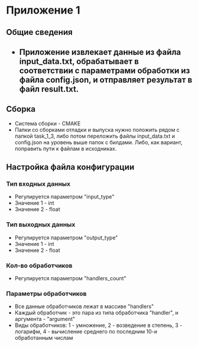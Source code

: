 <h1>Приложение 1</h1>

<h2>Общие сведения<h2>
<ul>  
<li>Приложение извлекает данные из файла input_data.txt, обрабатывает в соответствии с параметрами 
  обработки из файла config.json, и отправляет результат в файл result.txt.</li>
</ul>

<h2>Сборка</h2>
<ul>
<li>Система сборки - CMAKE</li>
<li>Папки со сборками отладки и выпуска нужно положить рядом с папкой task_1_3, либо потом переложить 
  файлы input_data.txt и config.json на уровень выше папок с билдами. Либо, как вариант, поправить пути к файлам в исходниках.</li>
</ul>

<h2>Настройка файла конфигурации</h2>

<h3>Тип входных данных</h3>
<ul>
  <li>Регулируется параметром "input_type"</li>
  <li>Значение 1 - int</li>
  <li>Значение 2 - float</li>
</ul>

<h3>Тип выходных данных</h3>
<ul>
  <li>Регулируется параметром "output_type"</li>
  <li>Значение 1 - int</li>
  <li>Значение 2 - float</li>
</ul>

<h3>Кол-во обработчиков</h3>
<ul>
  <li>Регулируется параметром "handlers_count"</li>
</ul>

<h3>Параметры обработчиков</h3>
<ul>
  <li>Все данные обработчиков лежат в массиве "handlers"</li>
  <li>Каждый обработчик - это пара из типа обработчика "handler", и аргумента - "argument"</li>
  <li>Виды обработчиков: 1 - умножение, 2 - возведение в степень, 3 - логарифм, 4 - вычисление среднего по последним 10-и обработанным числам</li>
</ul>




